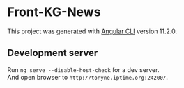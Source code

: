 # Front-KG-News

This project was generated with [Angular CLI](https://github.com/angular/angular-cli) version 11.2.0.


## Development server

Run `ng serve --disable-host-check` for a dev server. <br>
And open browser to `http://tonyne.iptime.org:24200/`.


